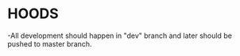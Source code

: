 # HOODS


-All development should happen in "dev" branch  and later should be pushed to master branch.
